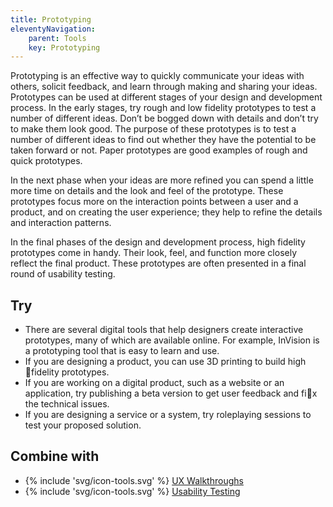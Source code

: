 ```yaml
---
title: Prototyping
eleventyNavigation:
    parent: Tools
    key: Prototyping
---
```


Prototyping is an effective way to quickly communicate your ideas with others, solicit feedback, and learn through
making and sharing your ideas. Prototypes can be used at different stages of your design and development process. In the
early stages, try rough and low fidelity prototypes to test a number of different ideas. Don’t be bogged down with
details and don’t try to make them look good. The purpose of these prototypes is to test a number of different ideas to
find out whether they have the potential to be taken forward or not. Paper prototypes are good examples of rough and
quick prototypes.

In the next phase when your ideas are more refined you can spend a little more time on details and the look and feel of
the prototype. These prototypes focus more on the interaction points between a user and a product, and on creating the
user experience; they help to refine the details and interaction patterns.

In the final phases of the design and development process, high fidelity prototypes come in handy. Their look, feel, and
function more closely reflect the final product. These prototypes are often presented in a final round of usability
testing.

## Try

* There are several digital tools that help designers create interactive prototypes, many of which are available online.
  For example, InVision is a prototyping tool that is easy to learn and use.
* If you are designing a product, you can use 3D printing to build high fidelity prototypes.
* If you are working on a digital product, such as a website or an application, try publishing a beta version to get
  user feedback and fix the technical issues.
* If you are designing a service or a system, try roleplaying sessions to test your proposed solution.

## Combine with

* {% include 'svg/icon-tools.svg' %} [UX Walkthroughs](/tools/UXWalkthroughs.html)
* {% include 'svg/icon-tools.svg' %} [Usability Testing](/tools/UsabilityTesting.html)
